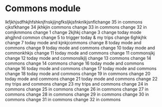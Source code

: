 # Commons module
lkfjkhjsdfhkjhfshknjfnskjijngfksljkjsfnknlkjsnflchange 35 in commons
cjksfkhange 34 jkhkjin commons
change 33 in commons
change 32 in comjkmmons 
change 1
change 2kjhkj
change 3
change today mode ahgjhnd common
change 5 to trigger today & my trips
change 6ghkjhk
change 7 today mode and kjnkjcommons
change 8 today mode and commons
change 9 today mode and commons
change 10 today mode and commonkhkjs
change 11 today mode and commons
change 11 commonsjkj
change 12 today mode and commonslkjlj
change 13 commons
change 14 commons
change 14 commons
change 16 today mode and commons
change 16 today mode and commons
change 17 today mode and commons
change 18 today mode and commons
change 19 in commons
change 20 today mode and commons
change 21 today mode and commons
change 22 my trips and commons
change 23 my trips and commons
change 24 in commons
change 25 in commons
change 26 in commons
change 27 in commons
change 28 in commons
change 29 in commons
change 30 in commons
change 31 in commons
change 32 in commons
